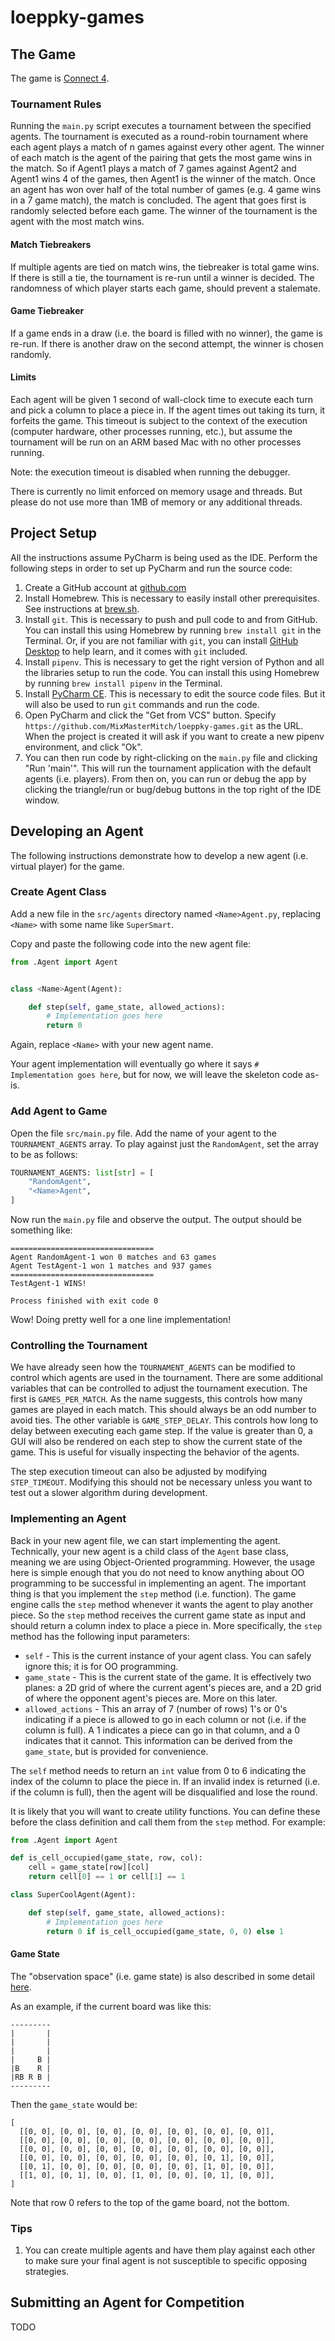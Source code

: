 # loeppky-games

## The Game
The game is [Connect 4](https://en.wikipedia.org/wiki/Connect_Four).

### Tournament Rules

Running the `main.py` script executes a tournament between the specified agents. The tournament is executed as a round-robin tournament where each agent plays a match of n games against every other agent.
The winner of each match is the agent of the pairing that gets the most game wins in the match. So if Agent1 plays a match of 7 games against Agent2 and Agent1 wins 4 of the games, then Agent1 is the winner of the match. Once an agent has won over half of the total number of games (e.g. 4 game wins in a 7 game match), the match is concluded. The agent that goes first is randomly selected before each game.
The winner of the tournament is the agent with the most match wins. 

#### Match Tiebreakers
If multiple agents are tied on match wins, the tiebreaker is total game wins. If there is still a tie, the tournament is re-run until a winner is decided. The randomness of which player starts each game, should prevent a stalemate.

#### Game Tiebreaker
If a game ends in a draw (i.e. the board is filled with no winner), the game is re-run. If there is another draw on the second attempt, the winner is chosen randomly.

#### Limits
Each agent will be given 1 second of wall-clock time to execute each turn and pick a column to place a piece in. If the agent times out taking its turn, it forfeits the game.
This timeout is subject to the context of the execution (computer hardware, other processes running, etc.), but assume the tournament will be run on an ARM based Mac with no other processes running.

Note: the execution timeout is disabled when running the debugger.

There is currently no limit enforced on memory usage and threads. But please do not use more than 1MB of memory or any additional threads.

## Project Setup
All the instructions assume PyCharm is being used as the IDE. 
Perform the following steps in order to set up PyCharm and run the source code:
1. Create a GitHub account at [github.com](https://github.com/)
2. Install Homebrew. This is necessary to easily install other prerequisites. See instructions at [brew.sh](https://brew.sh/).
3. Install `git`. This is necessary to push and pull code to and from GitHub. You can install this using Homebrew by running `brew install git` in the Terminal. Or, if you are not familiar with `git`, you can install [GitHub Desktop](https://desktop.github.com/) to help learn, and it comes with `git` included.
4. Install `pipenv`. This is necessary to get the right version of Python and all the libraries setup to run the code. You can install this using Homebrew by running `brew install pipenv` in the Terminal.
5. Install [PyCharm CE](https://www.jetbrains.com/pycharm/download/#section=mac). This is necessary to edit the source code files. But it will also be used to run `git` commands and run the code.
6. Open PyCharm and click the "Get from VCS" button. Specify `https://github.com/MixMasterMitch/loeppky-games.git` as the URL. When the project is created it will ask if you want to create a new pipenv environment, and click "Ok".
7. You can then run code by right-clicking on the `main.py` file and clicking "Run 'main'". This will run the tournament application with the default agents (i.e. players). From then on, you can run or debug the app by clicking the triangle/run or bug/debug buttons in the top right of the IDE window.

## Developing an Agent
The following instructions demonstrate how to develop a new agent (i.e. virtual player) for the game.

### Create Agent Class
Add a new file in the `src/agents` directory named `<Name>Agent.py`, replacing `<Name>` with some name like `SuperSmart`.

Copy and paste the following code into the new agent file:
```python
from .Agent import Agent


class <Name>Agent(Agent):

    def step(self, game_state, allowed_actions):
        # Implementation goes here
        return 0
```

Again, replace `<Name>` with your new agent name.

Your agent implementation will eventually go where it says `# Implementation goes here`, but for now, we will leave the skeleton code as-is.

### Add Agent to Game
Open the file `src/main.py` file. Add the name of your agent to the `TOURNAMENT_AGENTS` array. To play against just the `RandomAgent`, set the array to be as follows:
```python
TOURNAMENT_AGENTS: list[str] = [
    "RandomAgent",
    "<Name>Agent",
]
```
Now run the `main.py` file and observe the output. The output should be something like:
```text
================================
Agent RandomAgent-1 won 0 matches and 63 games
Agent TestAgent-1 won 1 matches and 937 games
================================
TestAgent-1 WINS!

Process finished with exit code 0
```
Wow! Doing pretty well for a one line implementation!

### Controlling the Tournament
We have already seen how the `TOURNAMENT_AGENTS` can be modified to control which agents are used in the tournament. There are some additional variables that can be
controlled to adjust the tournament execution. The first is `GAMES_PER_MATCH`. As the name suggests, this controls how many games are played in each match. This should always be an odd number to avoid ties.
The other variable is `GAME_STEP_DELAY`. This controls how long to delay between executing each game step. If the value is greater than 0, a GUI will also be rendered on each step to show the current state of the game.
This is useful for visually inspecting the behavior of the agents.

The step execution timeout can also be adjusted by modifying `STEP_TIMEOUT`. Modifying this should not be necessary unless you want to test out a slower algorithm during development.

### Implementing an Agent
Back in your new agent file, we can start implementing the agent. Technically, your new agent is a child class of the `Agent` base class, meaning we are using Object-Oriented programming. However, the usage here is simple enough that you do not need to know anything about OO programming to be successful in implementing an agent.
The important thing is that you implement the `step` method (i.e. function). The game engine calls the `step` method whenever it wants the agent to play another piece. So the `step` method receives the current game state as input and should return a column index to place a piece in. More specifically, the `step` method has the following input parameters:
* `self` - This is the current instance of your agent class. You can safely ignore this; it is for OO programming.
* `game_state` - This is the current state of the game. It is effectively two planes: a 2D grid of where the current agent's pieces are, and a 2D grid of where the opponent agent's pieces are. More on this later.
* `allowed_actions` - This an array of 7 (number of rows) 1's or 0's indicating if a piece is allowed to go in each column or not (i.e. if the column is full). A 1 indicates a piece can go in that column, and a 0 indicates that it cannot. This information can be derived from the `game_state`, but is provided for convenience.

The `self` method needs to return an `int` value from 0 to 6 indicating the index of the column to place the piece in. If an invalid index is returned (i.e. if the column is full), then the agent will be disqualified and lose the round.

It is likely that you will want to create utility functions. You can define these before the class definition and call them from the `step` method. For example:
```python
from .Agent import Agent

def is_cell_occupied(game_state, row, col):
    cell = game_state[row][col]
    return cell[0] == 1 or cell[1] == 1

class SuperCoolAgent(Agent):

    def step(self, game_state, allowed_actions):
        # Implementation goes here
        return 0 if is_cell_occupied(game_state, 0, 0) else 1
```

#### Game State
The "observation space" (i.e. game state) is also described in some detail [here](https://pettingzoo.farama.org/environments/classic/connect_four/).

As an example, if the current board was like this:
```text
---------
|       |
|       |
|       |
|     B |
|B    R |
|RB R B |
---------
```

Then the `game_state` would be:
```text
[
  [[0, 0], [0, 0], [0, 0], [0, 0], [0, 0], [0, 0], [0, 0]],
  [[0, 0], [0, 0], [0, 0], [0, 0], [0, 0], [0, 0], [0, 0]],
  [[0, 0], [0, 0], [0, 0], [0, 0], [0, 0], [0, 0], [0, 0]],
  [[0, 0], [0, 0], [0, 0], [0, 0], [0, 0], [0, 1], [0, 0]],
  [[0, 1], [0, 0], [0, 0], [0, 0], [0, 0], [1, 0], [0, 0]],
  [[1, 0], [0, 1], [0, 0], [1, 0], [0, 0], [0, 1], [0, 0]],
]
```
Note that row 0 refers to the top of the game board, not the bottom.

### Tips
1. You can create multiple agents and have them play against each other to make sure your final agent is not susceptible to specific opposing strategies.

## Submitting an Agent for Competition
TODO
